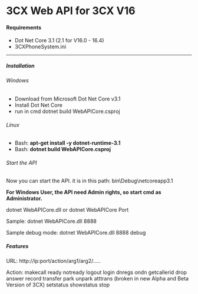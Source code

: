 # 3CX Web API for 3CX V16


#### Requirements
- Dot Net Core 3.1 (2.1 for V16.0 - 16.4)
- 3CXPhoneSystem.ini

------------


##### Installation

###### Windows

- Download from Microsoft Dot Net Core v3.1
- Install Dot Net Core
- run in cmd dotnet build WebAPICore.csproj

###### Linux

- Bash: **apt-get install -y dotnet-runtime-3.1**
- Bash:  **dotnet build WebAPICore.csproj**

###### Start the API
Now you can start the API.
it is in this path: bin\Debug\netcoreapp3.1

**For Windows User, the API need Admin rights, so start cmd as Administrator.**

dotnet WebAPICore.dll 
or 
dotnet WebAPICore Port

Sample: dotnet WebAPICore.dll 8888

Sample debug mode: dotnet WebAPICore.dll 8888 debug

##### Features
URL: http://ip:port/action/arg1/arg2/.....

Action:
makecall
ready
notready
logout
login
dnregs
ondn
getcallerid
drop
answer
record
transfer
park
unpark
atttrans (broken in new Alpha and Beta Version of 3CX)
setstatus
showstatus
stop

